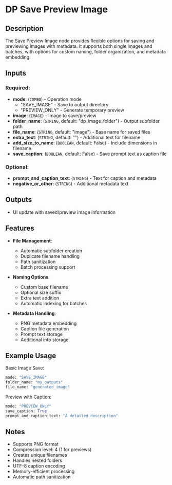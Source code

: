# DP Save Preview Image

## Description

The Save Preview Image node provides flexible options for saving and previewing images with metadata. It supports both single images and batches, with options for custom naming, folder organization, and metadata embedding.

## Inputs

### Required:
- **mode**: (`COMBO`) - Operation mode
  - "SAVE_IMAGE" - Save to output directory
  - "PREVIEW_ONLY" - Generate temporary preview
- **image**: (`IMAGE`) - Image to save/preview
- **folder_name**: (`STRING`, default: "dp_image_folder") - Output subfolder path
- **file_name**: (`STRING`, default: "image") - Base name for saved files
- **extra_text**: (`STRING`, default: "") - Additional text for filename
- **add_size_to_name**: (`BOOLEAN`, default: False) - Include dimensions in filename
- **save_caption**: (`BOOLEAN`, default: False) - Save prompt text as caption file

### Optional:
- **prompt_and_caption_text**: (`STRING`) - Text for caption and metadata
- **negative_or_other**: (`STRING`) - Additional metadata text

## Outputs

- UI update with saved/preview image information

## Features

- **File Management**:
  - Automatic subfolder creation
  - Duplicate filename handling
  - Path sanitization
  - Batch processing support

- **Naming Options**:
  - Custom base filename
  - Optional size suffix
  - Extra text addition
  - Automatic indexing for batches

- **Metadata Handling**:
  - PNG metadata embedding
  - Caption file generation
  - Prompt text storage
  - Additional info storage

## Example Usage

Basic Image Save:
```python
mode: "SAVE_IMAGE"
folder_name: "my_outputs"
file_name: "generated_image"
```

Preview with Caption:
```python
mode: "PREVIEW_ONLY"
save_caption: True
prompt_and_caption_text: "A detailed description"
```

## Notes

- Supports PNG format
- Compression level: 4 (1 for previews)
- Creates unique filenames
- Handles nested folders
- UTF-8 caption encoding
- Memory-efficient processing
- Automatic path sanitization
